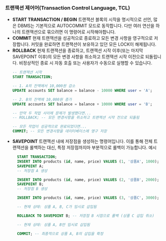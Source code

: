 ### 트랜잭션 제어어(Transaction Control Language, TCL)

- **START TRANSACTION / BEGIN**
  트랜잭션 블록의 시작을 명시적으로 선언, 많은 DBMS는 기본적으로 AUTOCOMMIT 모드로 동작합니다. 다만 여러 연산을 하나의 트랜잭션으로 묶으려면 이 명령어로 시작해야합니다.
- **COMMIT**
  현재 트랜잭션을 성공적으로 종료하고 모든 변경 사항을 영구적으로 저장합니다.
  커밋을 완료하면 트랜잭션이 보유하고 있던 모든 LOCK이 해제됩니다.
- **ROLLBACK**
  현재 트랜잭션을 종료하고, 트랜잭션 시작 이후(또는 마지막 SAVEPOINT 이후)의 모든 변경 사항을 취소하고 트랜잭션 시작 이전으로 되돌립니다. 
  비정상적인 종료 시 자동 호출 또는 사용자가 수동으로 실행할 수 있습니다.
  ```SQL
  -- 트랜잭션 시작
  START TRANSACTION;

  -- 1. A의 잔액에서 10,000원 감소
  UPDATE accounts SET balance = balance - 10000 WHERE user = 'A';

  -- 2. B의 잔액에 10,000원 증가
  UPDATE accounts SET balance = balance + 10000 WHERE user = 'B';

  -- 만약 두 작업 사이에 문제가 발생했다면...
  -- ROLLBACK; -- 모든 변경사항을 취소하고 트랜잭션 시작 전으로 되돌림

  -- 모든 작업이 성공적으로 완료되었다면...
  COMMIT; -- 모든 변경사항을 데이터베이스에 영구 저장
  ```
- **SAVEPOINT**
  트랜잭션 내에 저장점을 생성하는 명령어입니다.
  이를 통해 전체 트랜잭션을 롤백하는 대신, 특정 저장점까지마 부분적으로 롤백이 가능합니다.
  예시
  ```SQL
    START TRANSACTION;
    INSERT INTO products (id, name, price) VALUES (1, '상품A', 1000);
    SAVEPOINT A; 
    -- 저장점 A 생성

    INSERT INTO products (id, name, price) VALUES (2, '상품B', 2000);
    SAVEPOINT B; 
    -- 저장점 B 생성

    INSERT INTO products (id, name, price) VALUES (3, '상품C', 3000);

    -- 현재 상태: 상품 A, B, C가 임시로 삽입됨

    ROLLBACK TO SAVEPOINT B; -- 저장점 B 시점으로 롤백 (상품 C 삽입 취소)

    -- 현재 상태: 상품 A, B만 임시로 삽입됨

    COMMIT; -- 최종적으로 상품 A, B의 삽입을 확정
    ```

    